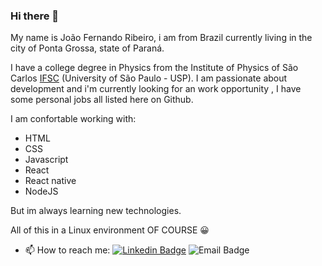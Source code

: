 ### Hi there 👋

My name is João Fernando Ribeiro, i am from Brazil currently living in the city of Ponta Grossa, state of Paraná.  

I have a college degree in Physics from the Institute of Physics of São Carlos [IFSC](https://www2.ifsc.usp.br/portal-ifsc/ "IFSC") (University of São Paulo - USP). I am passionate about development and  i'm currently looking for an work opportunity , I have some personal jobs all listed here on Github.

I am confortable working with:
* HTML
* CSS 
* Javascript 
* React 
* React native 
* NodeJS

But im always learning new technologies. 

All of this in a Linux environment OF COURSE 😀 

- 📫 How to reach me:  [![Linkedin Badge](https://img.shields.io/badge/-LinkedIn-blue?style=flat-square&logo=Linkedin&logoColor=white&link=https://www.linkedin.com/in/joaofernandorib)](https://www.linkedin.com/in/joaofernandorib)  ![Email Badge](https://img.shields.io/badge/gmail-contact_me-blueviolet?link=mailto:joao.amorim@alumni.usp.br?style=flat&logo=appveyor)
